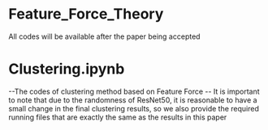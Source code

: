 # Feature_Force_Theory
All codes will be available after the paper being accepted
# Clustering.ipynb
--The codes of clustering method based on Feature Force
-- It is important to note that due to the randomness of ResNet50, it is reasonable to have a small change in the final clustering results, so we also provide the required running files that are exactly the same as the results in this paper
